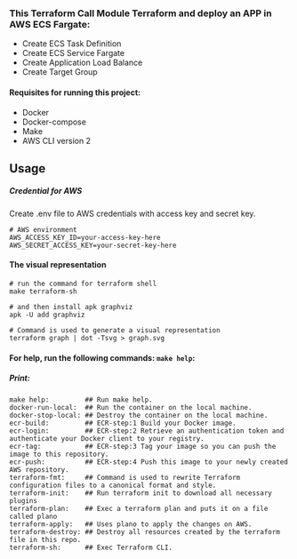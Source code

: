 ### This Terraform Call Module Terraform and deploy an APP in AWS ECS Fargate:

* Create ECS Task Definition
* Create ECS Service Fargate
* Create Application Load Balance
* Create Target Group

#### Requisites for running this project:
- Docker
- Docker-compose
- Make
- AWS CLI version 2

## Usage
##### Credential for AWS
Create .env file to AWS credentials with access key and secret key.
```shell
# AWS environment
AWS_ACCESS_KEY_ID=your-access-key-here
AWS_SECRET_ACCESS_KEY=your-secret-key-here
```
#### The visual representation
```shell
# run the command for terraform shell
make terraform-sh

# and then install apk graphviz
apk -U add graphviz

# Command is used to generate a visual representation
terraform graph | dot -Tsvg > graph.svg
```
#### For help, run the following commands: ```make help```:
##### Print:

```make
make help:         ## Run make help.
docker-run-local:  ## Run the container on the local machine.
docker-stop-local: ## Destroy the container on the local machine.
ecr-build:         ## ECR-step:1 Build your Docker image.
ecr-login:         ## ECR-step:2 Retrieve an authentication token and authenticate your Docker client to your registry.
ecr-tag:           ## ECR-step:3 Tag your image so you can push the image to this repository.
ecr-push:          ## ECR-step:4 Push this image to your newly created AWS repository.
terraform-fmt:     ## Command is used to rewrite Terraform configuration files to a canonical format and style.
terraform-init:    ## Run terraform init to download all necessary plugins
terraform-plan:    ## Exec a terraform plan and puts it on a file called plano
terraform-apply:   ## Uses plano to apply the changes on AWS.
terraform-destroy: ## Destroy all resources created by the terraform file in this repo.
terraform-sh:      ## Exec Terraform CLI.
```